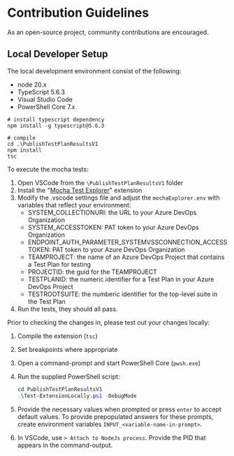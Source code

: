 # Contribution Guidelines

As an open-source project, community contributions are encouraged.

## Local Developer Setup

The local development environment consist of the following:

- node 20.x
- TypeScript 5.6.3
- Visual Studio Code
- PowerShell Core 7.x

```shell
# install typescript dependency
npm install -g typescript@5.6.3

# compile
cd .\PublishTestPlanResultsV1
npm install
tsc
```

To execute the mocha tests:

1. Open VSCode from the `\PublishTestPlanResultsV1` folder
1. Install the "[Mocha Test Explorer](https://marketplace.visualstudio.com/items?itemName=hbenl.vscode-mocha-test-adapter)" extension
1. Modify the .vscode settings file and adjust the `mochaExplorer.env` with variables that reflect your environment:
   - SYSTEM_COLLECTIONURI: the URL to your Azure DevOps Organization
   - SYSTEM_ACCESSTOKEN: PAT token to your Azure DevOps Organization
   - ENDPOINT_AUTH_PARAMETER_SYSTEMVSSCONNECTION_ACCESSTOKEN: PAT token to your Azure DevOps Organization
   - TEAMPROJECT: the name of an Azure DevOps Project that contains a Test Plan for testing
   - PROJECTID: the guid for the TEAMPROJECT
   - TESTPLANID: the numeric identifier for a Test Plan in your Azure DevOps Project
   - TESTROOTSUITE: the numberic identifier for the top-level suite in the Test Plan
1. Run the tests, they should all pass.

Prior to checking the changes in, please test out your changes locally:

1. Compile the extension (`tsc`)
1. Set breakpoints where appropriate
1. Open a command-prompt and start PowerShell Core (`pwsh.exe`)
1. Run the supplied PowerShell script:

   ```powershell
   cd PublishTestPlanResultsV1
   .\Test-ExtensionLocally.ps1 -DebugMode
   ```

1. Provide the necessary values when prompted or press `enter` to accept default values. To provide prepopulated answers for these prompts, create environment variables `INPUT_<variable-name-in-prompt>`.
1. In VSCode, use `> Attach to NodeJs process`. Provide the PID that appears in the command-output.
